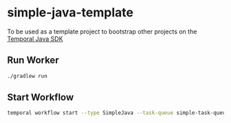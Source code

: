 # simple-java-template

To be used as a template project to bootstrap other projects on the [Temporal Java SDK](https://github.com/temporalio/sdk-java)

## Run Worker
```bash
./gradlew run
```

## Start Workflow
```bash
temporal workflow start --type SimpleJava --task-queue simple-task-queue --input '{"val":"foo"}'
```
